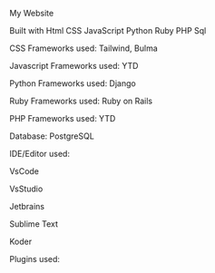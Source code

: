 My Website 

Built with Html CSS JavaScript Python Ruby PHP Sql 

CSS Frameworks used: Tailwind, Bulma

Javascript Frameworks used: YTD

Python Frameworks used: Django 

Ruby Frameworks used: Ruby on Rails 

PHP Frameworks used: YTD

Database: PostgreSQL




IDE/Editor used: 

VsCode 

VsStudio 

Jetbrains 

Sublime Text 

Koder


Plugins used:

